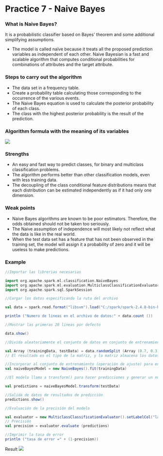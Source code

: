 # Practice 7 - Naive Bayes  
### What is Naive Bayes?
It is a probabilistic classifier based on Bayes' theorem and some additional simplifying assumptions.
- The model is called naïve because it treats all the proposed prediction variables as independent of each other. Naive Bayesian is a fast and scalable algorithm that computes conditional probabilities for combinations of attributes and the target attribute.
  
### Steps to carry out the algorithm
- The data set in a frequency table.
- Create a probability table calculating those corresponding to the occurrence of the various events.
- The Naive Bayes equation is used to calculate the posterior probability of each class.
- The class with the highest posterior probability is the result of the prediction.
  
### Algorithm formula with the meaning of its variables
![](https://github.com/rafaelsanchezbaez/Big_Data/blob/Unit_3/practices/practice_7/pic1.jpg) 
  
### Strengths
- An easy and fast way to predict classes, for binary and multiclass classification problems.
- The algorithm performs better than other classification models, even with less training data.
- The decoupling of the class conditional feature distributions means that each distribution can be estimated independently as if it had only one dimension.
  
### Weak points
- Naive Bayes algorithms are known to be poor estimators. Therefore, the odds obtained should not be taken too seriously.
- The Naive assumption of independence will most likely not reflect what the data is like in the real world.
- When the test data set has a feature that has not been observed in the training set, the model will assign it a probability of zero and it will be useless to make predictions.
  
### Example
```scala
//Importar las librerias necesarias

import org.apache.spark.ml.classification.NaiveBayes
import org.apache.spark.ml.evaluation.MulticlassClassificationEvaluator
import org.apache.spark.sql.SparkSession

//Cargar los datos especificando la ruta del archivo

val data = spark.read.format("libsvm").load("C:/spark/spark-2.4.8-bin-hadoop2.7/data/mllib/sample_libsvm_data.txt")

println ("Numero de lineas en el archivo de datos:" + data.count ())

//Mostrar las primeras 20 líneas por defecto

data.show()

//Divida aleatoriamente el conjunto de datos en conjunto de entrenamiento y conjunto de prueba de acuerdo con los pesos proporcionados. También puede especificar una seed

val Array (trainingData, testData) = data.randomSplit (Array (0.7, 0.3), 100L)
// El resultado es el tipo de la matriz, y la matriz almacena los datos de tipo DataSet

//Incorporar al conjunto de entrenamiento (operación de ajuste) para entrenar un modelo bayesiano
val naiveBayesModel = new NaiveBayes().fit(trainingData)

//El modelo llama a transform() para hacer predicciones y generar un nuevo DataFrame.

val predictions = naiveBayesModel.transform(testData)

//Salida de datos de resultados de predicción
predictions.show()

//Evaluación de la precisión del modelo

val evaluator = new MulticlassClassificationEvaluator().setLabelCol("label").setPredictionCol("prediction").setMetricName("accuracy")
// Precisión
val precision = evaluator.evaluate (predictions) 

//Imprimir la tasa de error
println ("tasa de error =" + (1-precision))
```
  
Result
![](https://github.com/rafaelsanchezbaez/Big_Data/blob/Unit_3/practices/practice_7/pic2.jpg) 
